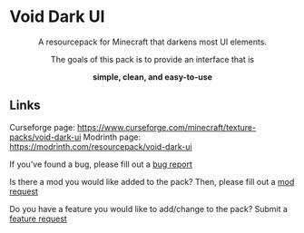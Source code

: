 # Void Dark UI

<p align="center">A resourcepack for Minecraft that darkens most UI elements.</p>
<p align="center">The goals of this pack is to provide an interface that is</p>

**<p align="center">simple, clean, and easy-to-use</p>**

## Links
Curseforge page: https://www.curseforge.com/minecraft/texture-packs/void-dark-ui
Modrinth page: https://modrinth.com/resourcepack/void-dark-ui

If you've found a bug, please fill out a [bug report](https://github.com/VoidedMirror/Void_Dark_UI/issues/new?assignees=&labels=&projects=&template=bug_report.yml)

Is there a mod you would like added to the pack? Then, please fill out a [mod request](https://github.com/VoidedMirror/Void_Dark_UI/issues/new?assignees=&labels=&projects=&template=mod_request.yml)

Do you have a feature you would like to add/change to the pack? Submit a [feature request](https://github.com/VoidedMirror/Void_Dark_UI/issues/new?assignees=&labels=&projects=&template=feature_request.yml)
